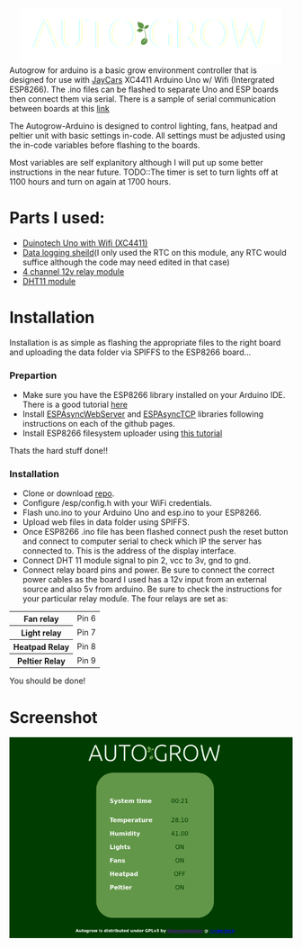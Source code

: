 
<div align="center"><img src="/esp/data/logo.png" alt="Autogrow logo"></div>
<div>
Autogrow for arduino is a basic grow environment controller that is designed for use with <a href="https://www.jaycar.co.nz">JayCars</a> XC4411 Arduino Uno w/ Wifi (Intergrated ESP8266). The .ino files can be flashed to separate Uno and ESP boards then connect them via serial. There is a sample of serial communication between boards at this <a href="https://www.hackster.io/RoboticaDIY/send-data-from-arduino-to-nodemcu-and-nodemcu-to-arduino-17d47a">link</a>
 
The Autogrow-Arduino is designed to control lighting, fans, heatpad and peltier unit with basic settings in-code. All settings must be adjusted using the in-code variables before flashing to the boards.
 
Most variables are self explanitory although I will put up some better instructions in the near future.
TODO::The timer is set to turn lights off at 1100 hours and turn on again at 1700 hours.
 
 
# Parts I used:

 * <a href="https://www.jaycar.co.nz/uno-with-wi-fi/p/XC4411">Duinotech Uno with Wifi (XC4411)</a>
 * <a href="https://www.jaycar.co.nz/arduino-compatible-data-logging-shield/p/XC4536">Data logging sheild</a>(I only used the RTC on this module, any RTC would suffice although the code may need edited in that case)
 * <a href="https://www.jaycar.co.nz/arduino-compatible-4-channel-12v-relay-module/p/XC4440">4 channel 12v relay module</a>
 * <a href="https://www.jaycar.co.nz/arduino-compatible-temperature-and-humidity-sensor-module/p/XC4520">DHT11 module</a>

# Installation
Installation is as simple as flashing the appropriate files to the right board and uploading the data folder via SPIFFS to the ESP8266 board...
 
<h3>Prepartion</h3>

* Make sure you have the ESP8266 library installed on your Arduino IDE. There is a good tutorial <a href="https://randomnerdtutorials.com/how-to-install-esp8266-board-arduino-ide/">here</a>
* Install <a href="https://github.com/me-no-dev/ESPAsyncWebServer">ESPAsyncWebServer</a> and <a href="https://github.com/me-no-dev/ESPAsyncTCP">ESPAsyncTCP</a> libraries following instructions on each of the github pages.
* Install ESP8266 filesystem uploader using <a href="https://randomnerdtutorials.com/install-esp8266-filesystem-uploader-arduino-ide/">this tutorial</a>
 
Thats the hard stuff done!!
 
 <h3>Installation</h3>
 
 * Clone or download <a href="https://github.com/thgreenshaman/Autogrow-Arduino/">repo</a>.
 * Configure /esp/config.h with your WiFi credentials.
 * Flash uno.ino to your Arduino Uno and esp.ino to your ESP8266.
 * Upload web files in data folder using SPIFFS.
  * Once ESP8266 .ino file has been flashed connect push the reset button and connect to computer serial to check which IP the server has connected to. This is the address of the display interface.
 * Connect DHT 11 module signal to pin 2, vcc to 3v, gnd to gnd.
 * Connect relay board pins and power. Be sure to connect the correct power cables as the board I used has a 12v input from an external source and also 5v from arduino. Be sure to check the instructions for your particular relay module.
 The four relays are set as:
 <table align="center">
   <tr>
    <th>Fan relay</th>
    <td>Pin 6</td>
   </tr>
   <tr>
    <th>Light relay</th>
    <td>Pin 7</td>
   </tr>
   <tr>
    <th>Heatpad Relay</th>
    <td>Pin 8</td>
   </tr>
   <tr>
    <th>Peltier Relay</th>
    <td>Pin 9</td>
   </tr>
 </table>
 
 You should be done!
 
 # Screenshot
 </div>
 <div align="center">
 <img src="screenshot.png" alt="Screenshot">
               
 </div>
</body>
